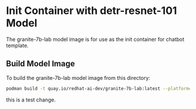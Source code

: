 # Init Container with detr-resnet-101 Model 

The granite-7b-lab model image is for use as the init container for chatbot template.

## Build Model Image

To build the granite-7b-lab model image from this directory:

```bash
podman build -t quay.io/redhat-ai-dev/granite-7b-lab:latest --platform=linux/amd64 -f ./Containerfile
```

this is a test change.